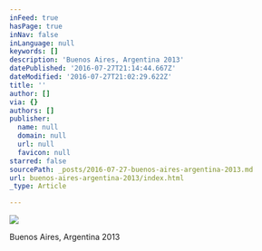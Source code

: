```yaml
---
inFeed: true
hasPage: true
inNav: false
inLanguage: null
keywords: []
description: 'Buenos Aires, Argentina 2013'
datePublished: '2016-07-27T21:14:44.667Z'
dateModified: '2016-07-27T21:02:29.622Z'
title: ''
author: []
via: {}
authors: []
publisher:
  name: null
  domain: null
  url: null
  favicon: null
starred: false
sourcePath: _posts/2016-07-27-buenos-aires-argentina-2013.md
url: buenos-aires-argentina-2013/index.html
_type: Article

---
```

![](https://the-grid-user-content.s3-us-west-2.amazonaws.com/92d0bfa6-fb69-4382-8707-eca442f493d4.jpg)

Buenos Aires, Argentina 2013